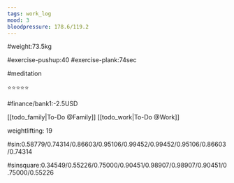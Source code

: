 ```yaml
---
tags: work_log
mood: 3
bloodpressure: 178.6/119.2
---
```


#weight:73.5kg

#exercise-pushup:40
#exercise-plank:74sec

#meditation

⭐⭐⭐⭐⭐

#finance/bank1:-2.5USD

[[todo_family|To-Do @Family]]
[[todo_work|To-Do @Work]]


weightlifting: 19

#sin:0.58779/0.74314/0.86603/0.95106/0.99452/0.99452/0.95106/0.86603/0.74314

#sinsquare:0.34549/0.55226/0.75000/0.90451/0.98907/0.98907/0.90451/0.75000/0.55226

